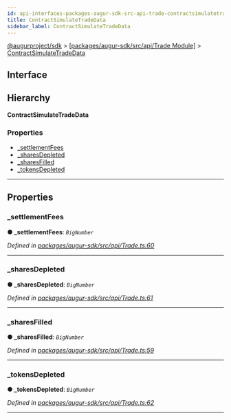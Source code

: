 ```yaml
---
id: api-interfaces-packages-augur-sdk-src-api-trade-contractsimulatetradedata
title: ContractSimulateTradeData
sidebar_label: ContractSimulateTradeData
---
```


[@augurproject/sdk](api-readme.md) > [[packages/augur-sdk/src/api/Trade Module]](api-modules-packages-augur-sdk-src-api-trade-module.md) > [ContractSimulateTradeData](api-interfaces-packages-augur-sdk-src-api-trade-contractsimulatetradedata.md)

## Interface

## Hierarchy

**ContractSimulateTradeData**

### Properties

* [_settlementFees](api-interfaces-packages-augur-sdk-src-api-trade-contractsimulatetradedata.md#_settlementfees)
* [_sharesDepleted](api-interfaces-packages-augur-sdk-src-api-trade-contractsimulatetradedata.md#_sharesdepleted)
* [_sharesFilled](api-interfaces-packages-augur-sdk-src-api-trade-contractsimulatetradedata.md#_sharesfilled)
* [_tokensDepleted](api-interfaces-packages-augur-sdk-src-api-trade-contractsimulatetradedata.md#_tokensdepleted)

---

## Properties

<a id="_settlementfees"></a>

###  _settlementFees

**● _settlementFees**: *`BigNumber`*

*Defined in [packages/augur-sdk/src/api/Trade.ts:60](https://github.com/AugurProject/augur/blob/b4365d6894/packages/augur-sdk/src/api/Trade.ts#L60)*

___
<a id="_sharesdepleted"></a>

###  _sharesDepleted

**● _sharesDepleted**: *`BigNumber`*

*Defined in [packages/augur-sdk/src/api/Trade.ts:61](https://github.com/AugurProject/augur/blob/b4365d6894/packages/augur-sdk/src/api/Trade.ts#L61)*

___
<a id="_sharesfilled"></a>

###  _sharesFilled

**● _sharesFilled**: *`BigNumber`*

*Defined in [packages/augur-sdk/src/api/Trade.ts:59](https://github.com/AugurProject/augur/blob/b4365d6894/packages/augur-sdk/src/api/Trade.ts#L59)*

___
<a id="_tokensdepleted"></a>

###  _tokensDepleted

**● _tokensDepleted**: *`BigNumber`*

*Defined in [packages/augur-sdk/src/api/Trade.ts:62](https://github.com/AugurProject/augur/blob/b4365d6894/packages/augur-sdk/src/api/Trade.ts#L62)*

___

